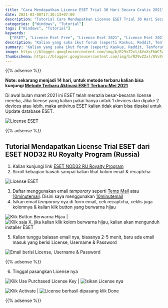 ```yaml
---
title: "Cara Mendapatkan License ESET Trial 30 Hari Secara Gratis 2021"
date: 2021-03-08T17:30:13+07:00
description: "Tutorial Cara Mendapatkan License ESET Trial 30 Hari Secara Gratis 2021 Urgent Update"
categories: ["Windows", "Tutorial"]
tags: ["Windows", "Tutorial"]
keywords:
  ["ESET", "License Eset Free", "License Eset 2021", "License Eset 2021 Crack"]
description: 'Kalian yang suka ikut forum (seperti Kaskus, Reddit, Tenforums, MDL, dll) pasti sudah tahu apa itu spoiler. Spoiler sangat sering digunakan, bahkan dianjurkan jika kalian ingin membuat postingan gambar yang berukuran besar ataupun video.'
summary: 'Kalian yang suka ikut forum (seperti Kaskus, Reddit, Tenforums, MDL, dll) pasti sudah tahu apa itu spoiler. Spoiler sangat sering digunakan, bahkan dianjurkan jika kalian ingin membuat postingan gambar yang berukuran besar ataupun video.'
image: https://blogger.googleusercontent.com/img/b/R29vZ2xl/AVvXsEhWC5avCz0cwTEn2sSmbqkUdlzgI9uDCRKxEh7WqXAxp1ECTDpDfCSk_QjwZAci-DcLk2Zi-eG0rQFNmWebUsMHM6BsRBHB_FQog2G7T7o10xtuJ-7zVki3IIotjIyzqNItNXgkRB5NRRzHuQvFdSubgWcTJBD7I8vlaBtyBqBaANo6RFPClXTKqwC8U_1s/s80-rw/eset-logo.jpg
thumbschema: https://blogger.googleusercontent.com/img/b/R29vZ2xl/AVvXsEhWC5avCz0cwTEn2sSmbqkUdlzgI9uDCRKxEh7WqXAxp1ECTDpDfCSk_QjwZAci-DcLk2Zi-eG0rQFNmWebUsMHM6BsRBHB_FQog2G7T7o10xtuJ-7zVki3IIotjIyzqNItNXgkRB5NRRzHuQvFdSubgWcTJBD7I8vlaBtyBqBaANo6RFPClXTKqwC8U_1s/s0/eset-logo.jpg
---
```


{{% adsense %}}

**Note: sekarang menjadi 14 hari, untuk metode terbaru kalian bisa kunjungi [Metode Terbaru Aktivasi ESET Terbaru Mei 2021](/metode-terbaru-aktivasi-eset-terbaru-mei-2021)**

Di awal bulan maret 2021 ini ESET telah merazia besar-besaran license mereka, Jika license yang kalian pakai hanya untuk 1 devices dan dipake 2 devices atau lebih, maka antivirus ESET kalian tidak akan bisa dipakai untuk Update database ESET.

![License ESET](https://blogger.googleusercontent.com/img/b/R29vZ2xl/AVvXsEgLebnezrSGc2b-iYp8521PagNeMYOoyTmmEzGY8esDTBpC49VyzlIBIlfrd9q8YCO_yxYSP0CkxqP3lXCV6dU17zf4v7tdUhsyHwxvfEqYQRNfQqLaR0LjU2AF1RQKb0W6eRJdyln8nVF8yg-puc51yAgFp4K_DRgRHf7NJbhyUhyhGSRr6Rqq_CRzTRrE/s0/eset-1.jpeg)

{{% adsense %}}

## Tutorial Mendapatkan License Trial ESET dari ESET NOD32 RU Royalty Program (Russia)

1. Kalian kunjungi link [ESET NOD32 RU Royalty Program](https://www.esetnod32.ru/partners/loyalty_program/)
2. Scroll kebagian bawah sampai kalian lihat kolom email & recaptcha

![License ESET](https://blogger.googleusercontent.com/img/b/R29vZ2xl/AVvXsEh74Vw23U8ATwIm9h2VgTIScR1wK9Ik0S6CJBF-NrRunV-B335KhZt5zKN7wCa0gkQJbz1Npng2gi00QtZWlL3wQ4YRyzxZuyJgB4h7uWJ6lUKHewQKAt3itTmou0HqpVAXnz-xWaHvw8dZzOE9g2nF_4yJeJB9cbHXHSjeOn1qQN84rpcptvT6FbCSgl6D/s0/eset-ru-1.jpeg)

3. Daftar menggunakan email _temporary_ seperti [Temp Mail](https://temp-mail.org/) atau [10minutemail](https://10minutemail.com/). Disini saya menggunakan [10minutemail](https://10minutemail.com/)
4. Isikan email _temporary_ nya di form email, cek recaptcha, ceklis juga kolomnya & kalian klik button yang berwarna hijau

![Klik Button Berwarna Hijau](https://blogger.googleusercontent.com/img/b/R29vZ2xl/AVvXsEhUgpQdfLikQtzE9tuGLvhPEvpqbD_MK3KeKarP3P6XcJJtx6K-F0pz-kupkcvvd6Ul3Lp4mKB0pfpKMC8h4CI6ZzffU8Z4gPzsCAvCqe75i0nP2SU5NAicy4TugpXNN7xw-Q5FzRdHhORHNFdcne6CyQ535hpi5uvEZGvHRQJjz0oHgC985U8rXXNZIJYb/s0/eset-ru-2.jpeg) | ![Klik saja X, jika kalian klik kolom berwarna hijau, kalian akan mengunduh installer ESET](https://blogger.googleusercontent.com/img/b/R29vZ2xl/AVvXsEgtzJsgqO9BQtsknoAL5s9XnJUKbWbP1Riyje7lm6l9ezc8AbOMROzoGpEO34G8oLBla42yjr5HdlIMAwXJLNHg_zG4owzo-80J1Euee07IRtPUW6ABg-1OBMxDybcI3uv0yF-VNQg5z-PTm99mGPOtYWdDL7b0cW3HjVBye87KPvVhF2eBcV3mjUS4MxNm/s0/eset-ru-3.jpeg)

5. Kalian tunggu balasan email nya, biasanya 2-5 menit, baru ada email masuk yang berisi License, Username & Password

![Email berisi License, Username & Password](https://blogger.googleusercontent.com/img/b/R29vZ2xl/AVvXsEh6YwVOtPdcAyuHPpcSsLiKegPA55_dVTks4IuvflsCV1tXyxMn2hYoWVzcVakdt3Um3t5WGOmQRN1VkIEDQxhVPf311zZRrPn8mv2frfCgwjNy8p5CICL8oO38XX2atG_YqXK92iLibvR8jfOlXQt1Ad21Ca-vHkumZQrrSWCQkjy4CiNj5o3eAdjVKWfs/s0/eset-ru-4.jpeg)

{{% adsense %}}

6. Tinggal pasangkan License nya

![Klik Use Purchased License Key](https://blogger.googleusercontent.com/img/b/R29vZ2xl/AVvXsEjfEwGE9-lxmPcJpXg0FkFh6bydfLbjopHaufH08Ml18xFQqg71qCkn_LRP2Wlt-lnhmzu4Ep8lCqvXyv5cg1iM6ktnhSD4qp2XWIzLfJMlGeafLy5wD5f8Qh5VuOj0zXh8vr-FaQOtk-KOqdUGGa0qvyLFc9nlCLqQ__wd-QLg4zRXt2ucM_V28OxAwyhq/s0/eset-2.jpeg) | ![Isikan License nya](https://blogger.googleusercontent.com/img/b/R29vZ2xl/AVvXsEgmPM8X1rJKUgXFZd02ygGhyXGIxOrbZrhKqX1KqZNkgtvJBWMJT8VUGmASEHvy-6KWrFqm4cTLZ3qirW2xwnVPFJ5fEvs0sx6c9wcBYV5ZA-TwAj0MaVqPeryOKW-d3o9LidIjpy5KNYOS1A1m8HfiUajnwevLaukjY1IyO4OcKofSuhI7Bbtz424vHvRH/s0/eset-3.jpeg)

![Klik Activate](https://blogger.googleusercontent.com/img/b/R29vZ2xl/AVvXsEgm2D3Tm7W7uzcXMdTwg4cXd5nYSMDkYs29JQkqAs3nJj4U9EV7XXFNHJQwUGsII9cGdvuF_-_L4hBBFOwKOs7H8Qmc-lxuxsdmOPopYBgH2Oz92HjEQfCGY-JIXrKf9j3AIvUvZZcRmAaku5utp66T6gkkPbwLjB1vvgX5N_gVcLqUL6s6hto9Ja5_Rz4V/s0/eset-4.jpeg) | ![License berhasil dipasang klik Done](https://blogger.googleusercontent.com/img/b/R29vZ2xl/AVvXsEh9SgufRyuO-YF-1mvfPVgtUPd_CxnVP_5zPugyyZxbti2xaI1YEv81ALRZSg9YuRho6rF-qT9SSGWpFVcaE3Nj4e0RRlobK9-jEZDy6uH-rqiZtFhVmHDpnsNd-2xkjDJkvtOa2y9H6FQoDZaPeF8lm0vjA8uzUn1nXED99DXsr5GzcZLVkPbuCPPICJsS/s0/eset-5.jpeg)

{{% adsense %}}
